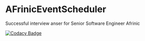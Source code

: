# AFrinicEventScheduler
Successful interview anser for Senior Software Engineer Afrinic

[![Codacy Badge](https://app.codacy.com/project/badge/Grade/b251da152c334bf695eba5af1bc914d8)](https://www.codacy.com/gh/Brumelove/AFrinicEventScheduler/dashboard?utm_source=github.com&amp;utm_medium=referral&amp;utm_content=Brumelove/AFrinicEventScheduler&amp;utm_campaign=Badge_Grade)
